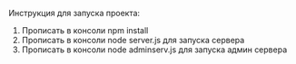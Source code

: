 Инструкция для запуска проекта:
1. Прописать в консоли npm install
2. Прописать в консоли node server.js для запуска сервера
3. Прописать в консоли node adminserv.js для запуска админ сервера
